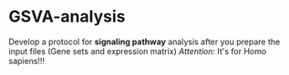 # GSVA-analysis
Develop a protocol for **signaling pathway** analysis after you prepare the input files (Gene sets and expression matrix)
*Attention:* It's for Homo sapiens!!!
